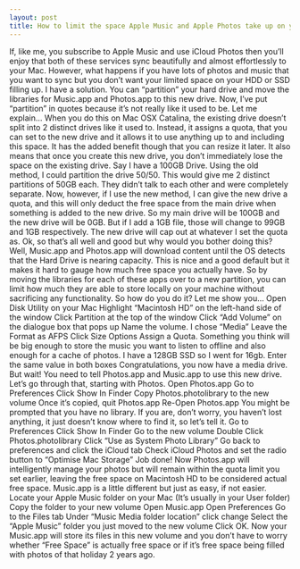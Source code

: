 ```yaml
---
layout: post
title: How to limit the space Apple Music and Apple Photos take up on your Mac Hard Drive
---
```


If, like me, you subscribe to Apple Music and use iCloud Photos then you’ll enjoy that both of these services sync beautifully and almost effortlessly to your Mac. However, what happens if you have lots of photos and music that you want to sync but you don’t want your limited space on your HDD or SSD filling up. I have a solution.
You can “partition” your hard drive and move the libraries for Music.app and Photos.app to this new drive. Now, I’ve put “partition” in quotes because it’s not really like it used to be. Let me explain…
When you do this on Mac OSX Catalina, the existing drive doesn’t split into 2 distinct drives like it used to. Instead, it assigns a quota, that you can set to the new drive and it allows it to use anything up to and including this space. It has the added benefit though that you can resize it later. It also means that once you create this new drive, you don’t immediately lose the space on the existing drive.
Say I have a 100GB Drive. Using the old method, I could partition the drive 50/50. This would give me 2 distinct partitions of 50GB each. They didn’t talk to each other and were completely separate.
Now, however, if I use the new method, I can give the new drive a quota, and this will only deduct the free space from the main drive when something is added to the new drive. So my main drive will be 100GB and the new drive will be 0GB. But if I add a 1GB file, those will change to 99GB and 1GB respectively. The new drive will cap out at whatever I set the quota as.
Ok, so that’s all well and good but why would you bother doing this? Well, Music.app and Photos.app will download content until the OS detects that the Hard Drive is nearing capacity. This is nice and a good default but it makes it hard to gauge how much free space you actually have. So by moving the libraries for each of these apps over to a new partition, you can limit how much they are able to store locally on your machine without sacrificing any functionality.
So how do you do it? Let me show you…
Open Disk Utility on your Mac
Highlight “Macintosh HD” on the left-hand side of the window
Click Partition at the top of the window
Click “Add Volume” on the dialogue box that pops up
Name the volume. I chose “Media”
Leave the Format as AFPS
Click Size Options
Assign a Quota. Something you think will be big enough to store the music you want to listen to offline and also enough for a cache of photos. I have a 128GB SSD so I went for 16gb. Enter the same value in both boxes
Congratulations, you now have a media drive. But wait! You need to tell Photos.app and Music.app to use this new drive. Let’s go through that, starting with Photos.
Open Photos.app
Go to Preferences
Click Show In Finder
Copy Photos.photolibrary to the new volume
Once it’s copied, quit Photos.app
Re-Open Photos.app
You might be prompted that you have no library. If you are, don’t worry, you haven’t lost anything, it just doesn’t know where to find it, so let’s tell it.
Go to Preferences
Click Show In Finder
Go to the new volume
Double Click Photos.photolibrary
Click “Use as System Photo Library”
Go back to preferences and click the iCloud tab
Check iCloud Photos and set the radio button to “Optimise Mac Storage”
Job done! Now Photos.app will intelligently manage your photos but will remain within the quota limit you set earlier, leaving the free space on Macintosh HD to be considered actual free space.
Music.app is a little different but just as easy, if not easier.
Locate your Apple Music folder on your Mac (It’s usually in your User folder)
Copy the folder to your new volume
Open Music.app
Open Preferences
Go to the Files tab
Under “Music Media folder location” click change
Select the “Apple Music” folder you just moved to the new volume
Click OK.
Now your Music.app will store its files in this new volume and you don’t have to worry whether “Free Space” is actually free space or if it’s free space being filled with photos of that holiday 2 years ago.
